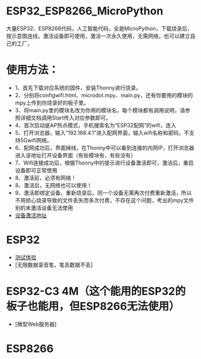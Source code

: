 # ESP32_ESP8266_MicroPython
大量ESP32、ESP8266代码，人工智能代码，全是MicroPython，下载烧录后，按示意图连线，激活设备即可使用，激活一次永久使用，无需网络，也可以建立自己的工厂，

# 使用方法：
- 1、首先下载对应系统的固件，安装Thonny进行烧录。
- 2、分别将configwifi.html、microdot.mpy、main.py，还有你要用的模块的mpy上传到你烧录好的板子里。
- 3、将main.py里的模块名改为你用的模块名，每个模块都有调用说明，请参照详细文档调用Start传入对应参数即可。
- 4、首次启动是AP热点模式，手机搜索名为“ESP32配网”的wifi，连入
- 5、打开浏览器，输入“192.168.4.1”进入配网界面，输入wifi名称和密码，不支持5Gwifi网络。
- 6、配网成功后，界面掉线，在Thonny中可以看到连接的内网IP，打开浏览器进入该地址打开设备界面（有些模块有，有些没有）
- 7、Wifi连接成功后，根据Thonny中的提示进行设备激活即可，激活后，重启设备即可正常使用
- 8、激活前，必须有网络！
- 8、激活后，无网络也可以使用！
- 9、激活即绑定设备，重新烧录后，同一个设备无需再次付费重新激活，所以不用担心烧录导致的文件丢失而多次付费，不存在这个问题，考出的mpy文件别的未激活设备无法使用
- [设备激活地址](http://invasion.x3322.net:82/BindMachine/)

# ESP32
- [测试体验](https://github.com/dhrdzy/ESP32_ESP8266_MicroPython/raw/main/验证激活.mpy)
- [无限数据录音笔，笔丢数据不丢]

# ESP32-C3 4M（这个能用的ESP32的板子也能用，但ESP8266无法使用）
- [微型Web服务器]

# ESP8266
